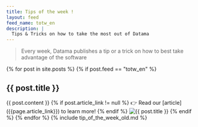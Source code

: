 ```yaml
---
title: Tips of the week !
layout: feed
feed_name: totw_en
description: |
  Tips & Tricks on how to take the most out of Datama
---
```

> Every week, Datama publishes a tip or a trick on how to best take advantage of the software

{% for post in site.posts %}
{% if post.feed == "totw_en" %} 
<h2>{{ post.title }}</h2>
{{ post.content }}
{% if post.article_link != null %}
👉 Read our [article]({{page.article_link}}) to learn more!
{% endif %}
<img src="{{site.url}}/{{site.baseurl}}{{post.img_url}}" title="{{ post.title }}"/>
{% endif %}
{% endfor %}
{% include tip_of_the_week_old.md %}

